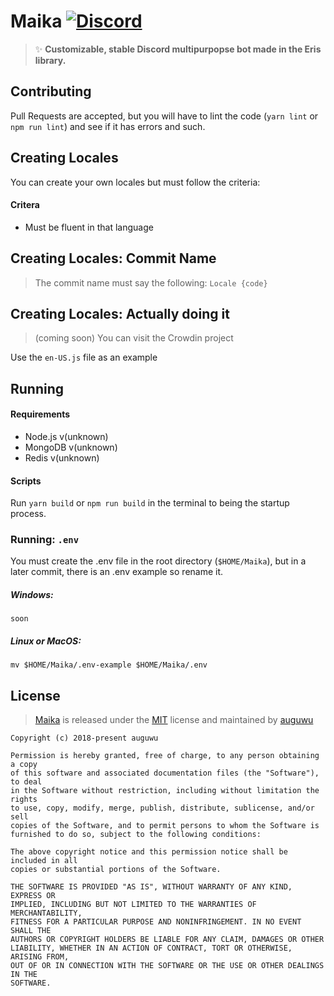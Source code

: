 # Maika [![Discord](https://discordapp.com/api/guilds/382725233695522816/embed.png)](https://discord.gg/7TtMP2n)
> :sparkles: **Customizable, stable Discord multipurpopse bot made in the Eris library.**

## Contributing
Pull Requests are accepted, but you will have to lint the code (`yarn lint` or `npm run lint`) and see if it has errors and such.

## Creating Locales
You can create your own locales but must follow the criteria:

#### Critera
- Must be fluent in that language

## Creating Locales: Commit Name
> The commit name must say the following: `Locale {code}`

## Creating Locales: Actually doing it
> (coming soon) You can visit the Crowdin project

Use the `en-US.js` file as an example

## Running
#### Requirements
- Node.js v(unknown)
- MongoDB v(unknown)
- Redis v(unknown)

#### Scripts
Run `yarn build` or `npm run build`  in the terminal to being the startup process.

### Running: `.env`
You must create the .env file in the root directory (`$HOME/Maika`), but in a later commit, there is an .env example so rename it.

##### Windows: 
`soon`

##### Linux or MacOS:
`mv $HOME/Maika/.env-example $HOME/Maika/.env`

## License
> [Maika](https://github.com/MaikaBot/Maika) is released under the [MIT](https://github.com/MaikaBot/Maika/blob/master/LICENSE) license and maintained by [auguwu](https://augu.me)

```
Copyright (c) 2018-present auguwu

Permission is hereby granted, free of charge, to any person obtaining a copy
of this software and associated documentation files (the "Software"), to deal
in the Software without restriction, including without limitation the rights
to use, copy, modify, merge, publish, distribute, sublicense, and/or sell
copies of the Software, and to permit persons to whom the Software is
furnished to do so, subject to the following conditions:

The above copyright notice and this permission notice shall be included in all
copies or substantial portions of the Software.

THE SOFTWARE IS PROVIDED "AS IS", WITHOUT WARRANTY OF ANY KIND, EXPRESS OR
IMPLIED, INCLUDING BUT NOT LIMITED TO THE WARRANTIES OF MERCHANTABILITY,
FITNESS FOR A PARTICULAR PURPOSE AND NONINFRINGEMENT. IN NO EVENT SHALL THE
AUTHORS OR COPYRIGHT HOLDERS BE LIABLE FOR ANY CLAIM, DAMAGES OR OTHER
LIABILITY, WHETHER IN AN ACTION OF CONTRACT, TORT OR OTHERWISE, ARISING FROM,
OUT OF OR IN CONNECTION WITH THE SOFTWARE OR THE USE OR OTHER DEALINGS IN THE
SOFTWARE.
```
